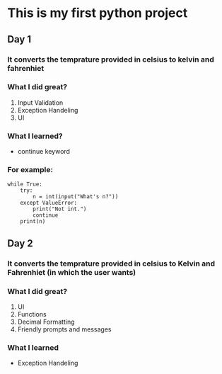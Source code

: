 # This is my first python project

## Day 1

### It converts the temprature provided in celsius to kelvin and fahrenhiet

### What I did great?
1. Input Validation
2. Exception Handeling
3. UI 

### What I learned?
- continue keyword
### For example:
```
while True:
    try:
        n = int(input("What's n?"))
    except ValueError:
        print("Not int.")
        continue
    print(n)
```

## Day 2

### It converts the temprature provided in celsius to Kelvin and Fahrenhiet (in which the user wants)

### What I did great?
1. UI
2. Functions 
3. Decimal Formatting
4. Friendly prompts and messages


### What I learned
- Exception Handeling
